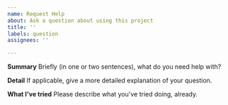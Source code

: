 ```yaml
---
name: Request Help
about: Ask a question about using this project
title: ''
labels: question
assignees: ''

---
```


**Summary**
Briefly (in one or two sentences), what do you need help with?

**Detail**
If applicable, give a more detailed explanation of your question.

**What I've tried**
Please describe what you've tried doing, already.
